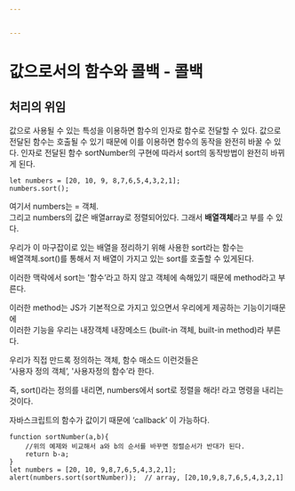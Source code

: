 ```yaml
---


---
```


<h1 id="값으로서의-함수와-콜백---콜백">값으로서의 함수와 콜백 - 콜백</h1>
<h2 id="처리의-위임">처리의 위임</h2>
<p>값으로 사용될 수 있는 특성을 이용하면 함수의 인자로 함수로 전달할 수 있다. 값으로 전달된 함수는 호출될 수 있기 때문에 이를 이용하면 함수의 동작을 완전히 바꿀 수 있다. 인자로 전달된 함수 sortNumber의 구현에 따라서 sort의 동작방법이 완전히 바뀌게 된다.</p>
<pre><code>let numbers = [20, 10, 9, 8,7,6,5,4,3,2,1];
numbers.sort();
</code></pre>
<p>여기서 numbers는 = 객체.<br>
그리고 numbers의 값은 배열array로 정렬되어있다. 그래서 <strong>배열객체</strong>라고 부를 수 있다.</p>
<p>우리가 이 마구잡이로 있는 배열을 정리하기 위해 사용한 sort라는 함수는<br>
배열객체.sort()를 통해서 저 배열이 가지고 있는 sort를 호출할 수 있게된다.</p>
<p>이러한 맥락에서 sort는 '함수’라고 하지 않고 객체에 속해있기 때문에 method라고 부른다.</p>
<p>이러한 method는 JS가 기본적으로 가지고 있으면서 우리에게 제공하는 기능이기때문에<br>
이러한 기능을 우리는 내장객체 내장메소드 (built-in 객체, built-in method)라 부른다.</p>
<p>우리가 직접 만드록 정의하는 객체, 함수 매소드 이런것들은<br>
‘사용자 정의 객체’, '사용자정의 함수’라 한다.</p>
<p>즉, sort()라는 정의를 내리면, numbers에서 sort로 정렬을 해라! 라고 명령을 내리는 것이다.</p>
<p>자바스크립트의 함수가 값이기 때문에 ‘callback’ 이 가능하다.</p>
<pre><code>function sortNumber(a,b){
    //위의 예제와 비교해서 a와 b의 순서를 바꾸면 정렬순서가 반대가 된다.
    return b-a;
}
let numbers = [20, 10, 9,8,7,6,5,4,3,2,1];
alert(numbers.sort(sortNumber));  // array, [20,10,9,8,7,6,5,4,3,2,1]
</code></pre>

